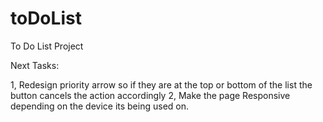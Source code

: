 # toDoList
To Do List Project

Next Tasks:

1, Redesign priority arrow so if they are at the top or bottom of the list the button cancels the action accordingly
2, Make the page Responsive depending on the device its being used on.

